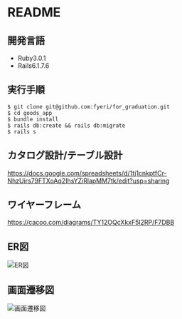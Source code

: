 # README

## 開発言語
- Ruby3.0.1
- Rails6.1.7.6

## 実行手順
```
$ git clone git@github.com:fyeri/for_graduation.git
$ cd goods_app
$ bundle install
$ rails db:create && rails db:migrate
$ rails s
```

## カタログ設計/テーブル設計
https://docs.google.com/spreadsheets/d/1tj1cnkptfCr-NhzUirs79FTXoAq2IhsYZiRlapMM7tk/edit?usp=sharing

## ワイヤーフレーム
https://cacoo.com/diagrams/TY12OQcXkxF5l2RP/F7DBB

## ER図
![ER図](https://github.com/fyeri/for_graduation/assets/149849878/b69df612-af9e-4c0e-9ddc-6cd96baff884)

## 画面遷移図
![画面遷移図](https://github.com/fyeri/for_graduation/assets/149849878/e6e30f26-b610-463b-bc83-1a9a9aaf772a)
